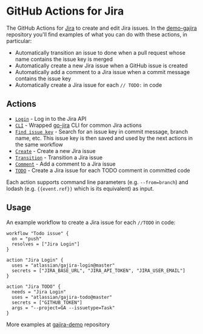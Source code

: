 # GitHub Actions for Jira

The GitHub Actions for [Jira](https://www.atlassian.com/software/jira) to create and edit Jira issues. 
In the [demo-gajira](https://github.com/atlassian/gajira-demo) repository you'll find examples of what you can do with these actions, in particular:

- Automatically transition an issue to done when a pull request whose name contains the issue key is merged
- Automatically create a new Jira issue when a GitHub issue is created
- Automatically add a comment to a Jira issue when a commit message contains the issue key
- Automatically create a Jira issue for each `// TODO:` in code

## Actions

- [`Login`](https://github.com/marketplace/actions/jira-login) - Log in to the Jira API
- [`CLI`](https://github.com/marketplace/actions/jira-cli) - Wrapped [go-jira](https://github.com/Netflix-Skunkworks/go-jira) CLI for common Jira actions
- [`Find issue key`](https://github.com/marketplace/actions/jira-find) - Search for an issue key in commit message, branch name, etc. This issue key is then saved and used by the next actions in the same workflow
- [`Create`](https://github.com/marketplace/actions/jira-create) - Create a new Jira issue
- [`Transition`](https://github.com/marketplace/actions/jira-issue-transition) - Transition a Jira issue
- [`Comment`](https://github.com/marketplace/actions/jira-comment) - Add a comment to a Jira issue
- [`TODO`](https://github.com/marketplace/actions/jira-todo) - Create a Jira issue for each TODO comment in committed code

Each action supports command line parameters (e.g. `--from=branch`) and lodash (e.g. `{{event.ref}}` which is its equivalent) as input.

## Usage
An example workflow to create a Jira issue for each `//TODO` in code:

```
workflow "Todo issue" {
  on = "push"
  resolves = ["Jira Login"]
}

action "Jira Login" {
  uses = "atlassian/gajira-login@master"
  secrets = ["JIRA_BASE_URL", "JIRA_API_TOKEN", "JIRA_USER_EMAIL"]
}

action "Jira TODO" {
  needs = "Jira Login"
  uses = "atlassian/gajira-todo@master"
  secrets = ["GITHUB_TOKEN"]
  args = "--project=GA --issuetype=Task"
}
```

More examples at [gajira-demo](https://github.com/atlassian/gajira-demo) repository 
